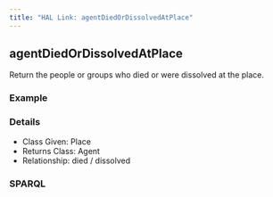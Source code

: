 ```yaml
---
title: "HAL Link: agentDiedOrDissolvedAtPlace"
---
```


## agentDiedOrDissolvedAtPlace

Return the people or groups who died or were dissolved at the place.

### Example




### Details

* Class Given: Place
* Returns Class: Agent
* Relationship: died / dissolved


### SPARQL
```

```


